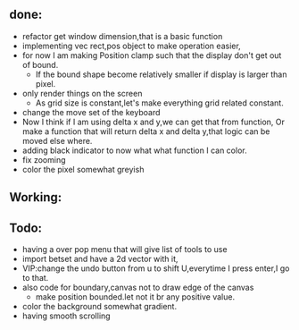## done:
- refactor get window dimension,that is a basic function
- implementing vec rect,pos object to make operation easier,
- for now I am making Position clamp such that the display don't get out of bound.
    - If the bound shape become relatively smaller if display is larger than pixel.
- only render things on the screen
    - As grid size is constant,let's make everything grid related constant.
- change the move set of the keyboard
- Now I think if I am using delta x and y,we can get that from function,
Or make a function that will return delta x and delta y,that logic can be moved else where.
- adding black indicator to now what what function I can color.
- fix zooming
- color the pixel somewhat greyish
## Working:
## Todo:
- having a over pop menu that will give list of tools to use
- import betset and have a 2d vector with it,
- VIP:change the undo button from u to shift U,everytime I press enter,I go to that.
- also code for boundary,canvas not to draw edge of the canvas
    - make position bounded.let not it br any positive value.
- color the background somewhat gradient.
- having smooth scrolling



